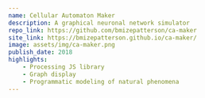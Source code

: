 ```yaml
---
name: Cellular Automaton Maker
description: A graphical neuronal network simulator
repo_link: https://github.com/bmizepatterson/ca-maker
site_link: https://bmizepatterson.github.io/ca-maker/
image: assets/img/ca-maker.png
publish_date: 2018
highlights:
    - Processing JS library
    - Graph display
    - Programmatic modeling of natural phenomena
---
```

